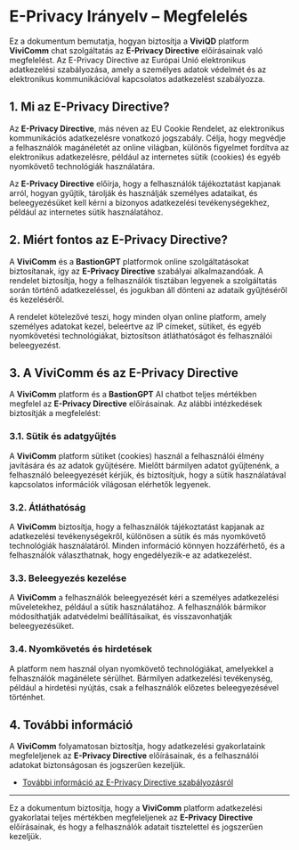 # E-Privacy Irányelv – Megfelelés

Ez a dokumentum bemutatja, hogyan biztosítja a **ViviQD** platform **ViviComm** chat szolgáltatás az **E-Privacy Directive** előírásainak való megfelelést. Az E-Privacy Directive az Európai Unió elektronikus adatkezelési szabályozása, amely a személyes adatok védelmét és az elektronikus kommunikációval kapcsolatos adatkezelést szabályozza.

## 1. Mi az E-Privacy Directive?

Az **E-Privacy Directive**, más néven az EU Cookie Rendelet, az elektronikus kommunikációs adatkezelésre vonatkozó jogszabály. Célja, hogy megvédje a felhasználók magánéletét az online világban, különös figyelmet fordítva az elektronikus adatkezelésre, például az internetes sütik (cookies) és egyéb nyomkövető technológiák használatára.

Az **E-Privacy Directive** előírja, hogy a felhasználók tájékoztatást kapjanak arról, hogyan gyűjtik, tárolják és használják személyes adataikat, és beleegyezésüket kell kérni a bizonyos adatkezelési tevékenységekhez, például az internetes sütik használatához.

## 2. Miért fontos az E-Privacy Directive?

A **ViviComm** és a **BastionGPT** platformok online szolgáltatásokat biztosítanak, így az **E-Privacy Directive** szabályai alkalmazandóak. A rendelet biztosítja, hogy a felhasználók tisztában legyenek a szolgáltatás során történő adatkezeléssel, és jogukban áll dönteni az adataik gyűjtéséről és kezeléséről.

A rendelet kötelezővé teszi, hogy minden olyan online platform, amely személyes adatokat kezel, beleértve az IP címeket, sütiket, és egyéb nyomkövetési technológiákat, biztosítson átláthatóságot és felhasználói beleegyezést.

## 3. A **ViviComm** és az E-Privacy Directive

A **ViviComm** platform és a **BastionGPT** AI chatbot teljes mértékben megfelel az **E-Privacy Directive** előírásainak. Az alábbi intézkedések biztosítják a megfelelést:

### **3.1. Sütik és adatgyűjtés**
A **ViviComm** platform sütiket (cookies) használ a felhasználói élmény javítására és az adatok gyűjtésére. Mielőtt bármilyen adatot gyűjtenénk, a felhasználó beleegyezését kérjük, és biztosítjuk, hogy a sütik használatával kapcsolatos információk világosan elérhetők legyenek.

### **3.2. Átláthatóság**
A **ViviComm** biztosítja, hogy a felhasználók tájékoztatást kapjanak az adatkezelési tevékenységekről, különösen a sütik és más nyomkövető technológiák használatáról. Minden információ könnyen hozzáférhető, és a felhasználók választhatnak, hogy engedélyezik-e az adatkezelést.

### **3.3. Beleegyezés kezelése**
A **ViviComm** a felhasználók beleegyezését kéri a személyes adatkezelési műveletekhez, például a sütik használatához. A felhasználók bármikor módosíthatják adatvédelmi beállításaikat, és visszavonhatják beleegyezésüket.

### **3.4. Nyomkövetés és hirdetések**
A platform nem használ olyan nyomkövető technológiákat, amelyekkel a felhasználók magánélete sérülhet. Bármilyen adatkezelési tevékenység, például a hirdetési nyújtás, csak a felhasználók előzetes beleegyezésével történhet.

## 4. További információ

A **ViviComm** folyamatosan biztosítja, hogy adatkezelési gyakorlataink megfeleljenek az **E-Privacy Directive** előírásainak, és a felhasználói adatokat biztonságosan és jogszerűen kezeljük.

- [További információ az E-Privacy Directive szabályozásról](https://www.edps.europa.eu/data-protection/our-work/subjects/eprivacy-directive_en)

---

Ez a dokumentum biztosítja, hogy a **ViviComm** platform adatkezelési gyakorlatai teljes mértékben megfeleljenek az **E-Privacy Directive** előírásainak, és hogy a felhasználók adatait tisztelettel és jogszerűen kezeljük.
